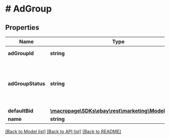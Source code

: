 # # AdGroup

## Properties

Name | Type | Description | Notes
------------ | ------------- | ------------- | -------------
**adGroupId** | **string** | A unique eBay-assigned ID for an ad group in a campaign that uses the Cost Per Click (CPC) funding model. | [optional]
**adGroupStatus** | **string** | An enumeration value representing the current status of the ad group.&lt;br /&gt;&lt;br /&gt;&lt;b&gt;Valid Values:&lt;/b&gt;&lt;ul&gt;&lt;li&gt;&lt;code&gt;ACTIVE&lt;/code&gt;&lt;/li&gt;&lt;li&gt;&lt;code&gt;PAUSED&lt;/code&gt;&lt;/li&gt;&lt;li&gt;&lt;code&gt;ARCHIVED&lt;/code&gt;&lt;/li&gt;&lt;/ul&gt; For implementation help, refer to &lt;a href&#x3D;&#39;https://developer.ebay.com/api-docs/sell/marketing/types/pls:AdGroupStatusEnum&#39;&gt;eBay API documentation&lt;/a&gt; | [optional]
**defaultBid** | [**\macropage\SDKs\ebay\rest\marketing\Model\Amount**](Amount.md) |  | [optional]
**name** | **string** | The seller-defined name of the ad group. | [optional]

[[Back to Model list]](../../README.md#models) [[Back to API list]](../../README.md#endpoints) [[Back to README]](../../README.md)
